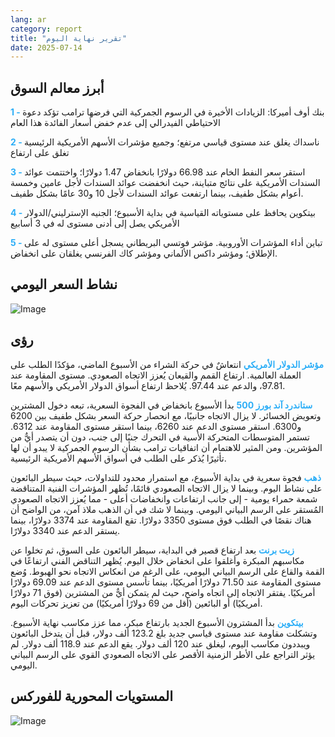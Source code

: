 ```yaml
---
lang: ar
category: report
title: "تقرير نهاية اليوم"
date: 2025-07-14
---
```



<h2>أبرز معالم السوق</h2>
<strong style="color: #2caef7;">1 - </strong> بنك أوف أميركا: الزيادات الأخيرة في الرسوم الجمركية التي فرضها ترامب تؤكد دعوة الاحتياطي الفيدرالي إلى عدم خفض أسعار الفائدة هذا العام

<strong style="color: #2caef7;">2 - </strong> ناسداك يغلق عند مستوى قياسي مرتفع؛ وجميع مؤشرات الأسهم الأمريكية الرئيسية تغلق على ارتفاع

<strong style="color: #2caef7;">3 - </strong> استقر سعر النفط الخام عند 66.98 دولارًا بانخفاض 1.47 دولارًا؛ واختتمت عوائد السندات الأمريكية على نتائج متباينة، حيث انخفضت عوائد السندات لأجل عامين وخمسة أعوام بشكل طفيف، بينما ارتفعت عوائد السندات لأجل 10 و30 عامًا بشكل طفيف.

<strong style="color: #2caef7;">4 - </strong> بيتكوين يحافظ على مستوياته القياسية في بداية الأسبوع؛ الجنيه الإسترليني/الدولار الأمريكي يصل إلى أدنى مستوى له في 3 أسابيع

<strong style="color: #2caef7;">5 - </strong> تباين أداء المؤشرات الأوروبية. مؤشر فوتسي البريطاني يسجل أعلى مستوى له على الإطلاق؛ ومؤشر داكس الألماني ومؤشر كاك الفرنسي يغلقان على انخفاض.



<h2>نشاط السعر اليومي</h2>
<img src="https://markleighedu.github.io/img/Jul-2025/14-Jul-2025/price.jpg" alt="Image"/>

<h2>رؤى</h2>
<strong style="color: #2caef7;">مؤشر الدولار الأمريكي</strong> انتعاشٌ في حركة الشراء من الأسبوع الماضي، مؤكدًا الطلب على العملة العالمية. ارتفاع القمم والقيعان يُعزز الاتجاه الصعودي. مستوى المقاومة عند 97.81، والدعم عند 97.44. يُلاحظ ارتفاع أسواق الدولار الأمريكي والأسهم معًا.

<strong style="color: #2caef7;">ستاندرد آند بورز 500</strong> بدأ الأسبوع بانخفاض في الفجوة السعرية، تبعه دخول المشترين وتعويض الخسائر. لا يزال الاتجاه جانبيًا، مع انحصار حركة السعر بشكل طفيف بين 6200 و6300. استقر مستوى الدعم عند 6260، بينما استقر مستوى المقاومة عند 6312. تستمر المتوسطات المتحركة الأسية في التحرك جنبًا إلى جنب، دون أن يتصدر أيٌّ من المؤشرين. ومن المثير للاهتمام أن اتفاقيات ترامب بشأن الرسوم الجمركية لا يبدو أن لها تأثيرًا يُذكر على الطلب في أسواق الأسهم الأمريكية الرئيسية.

<strong style="color: #2caef7;">ذهب</strong> فجوة سعرية في بداية الأسبوع، مع استمرار محدود للتداولات، حيث سيطر البائعون على نشاط اليوم. وبينما لا يزال الاتجاه الصعودي قائمًا، تُظهر المؤشرات الفنية المتناقضة شمعة حمراء يومية - إلى جانب ارتفاعات وانخفاضات أعلى - مما يُعزز الاتجاه الصعودي المُستقر على الرسم البياني اليومي. وبينما لا شك في أن الذهب ملاذ آمن، من الواضح أن هناك نقصًا في الطلب فوق مستوى 3350 دولارًا. تقع المقاومة عند 3374 دولارًا، بينما يستقر الدعم عند 3340 دولارًا.

<strong style="color: #2caef7;">زيت برنت</strong> بعد ارتفاع قصير في البداية، سيطر البائعون على السوق، ثم تخلوا عن مكاسبهم المبكرة وأغلقوا على انخفاض خلال اليوم. يُظهر التناقض الفني ارتفاعًا في القمة والقاع على الرسم البياني اليومي، على الرغم من انعكاس الاتجاه نحو الهبوط. وُضع مستوى المقاومة عند 71.50 دولارًا أمريكيًا، بينما تأسس مستوى الدعم عند 69.09 دولارًا أمريكيًا. يفتقر الاتجاه إلى اتجاه واضح، حيث لم يتمكن أيٌّ من المشترين (فوق 71 دولارًا أمريكيًا) أو البائعين (أقل من 69 دولارًا أمريكيًا) من تعزيز تحركات اليوم.

<strong style="color: #2caef7;">بيتكوين</strong> بدأ المشترون الأسبوع الجديد بارتفاع مبكر، مما عزز مكاسب نهاية الأسبوع. وتشكلت مقاومة عند مستوى قياسي جديد بلغ 123.2 ألف دولار، قبل أن يتدخل البائعون ويبددون مكاسب اليوم، ليغلق عند 120 ألف دولار. يقع الدعم عند 118.9 ألف دولار. لم يؤثر التراجع على الأطر الزمنية الأقصر على الاتجاه الصعودي القوي على الرسم البياني اليومي.



<h2>المستويات المحورية للفوركس</h2>
<img src="https://markleighedu.github.io/img/Jul-2025/14-Jul-2025/pivot.jpg" alt="Image"/>